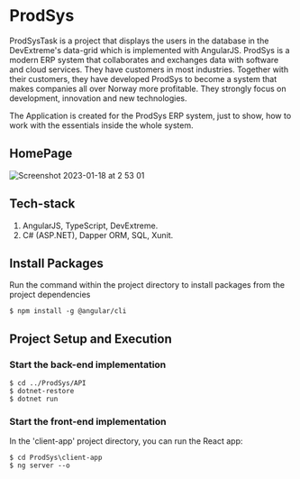 # ProdSys

ProdSysTask is a project that displays the users in the database in the DevExtreme's data-grid which is implemented with AngularJS.
ProdSys is a modern ERP system that collaborates and exchanges data with software and cloud services. They have customers in most industries.
Together with their customers, they have developed ProdSys to become a system that makes companies all over Norway more profitable.
They strongly focus on development, innovation and new technologies.

The Application is created for the ProdSys ERP system, just to show, how to work with the essentials inside the whole system.

## HomePage
![Screenshot 2023-01-18 at 2 53 01](https://user-images.githubusercontent.com/22754404/213054225-ce431b9c-b11c-4fa0-9a10-115f282cce3b.png)


## Tech-stack
1. AngularJS, TypeScript, DevExtreme.
2. C# (ASP.NET), Dapper ORM, SQL, Xunit.

## Install Packages

Run the command within the project directory to install packages from the project dependencies

```
$ npm install -g @angular/cli
```

## Project Setup and Execution

### Start the back-end implementation

```
$ cd ../ProdSys/API
$ dotnet-restore
$ dotnet run
```

### Start the front-end implementation

In the 'client-app' project directory, you can run the React app:

```
$ cd ProdSys\client-app
$ ng server --o
```
